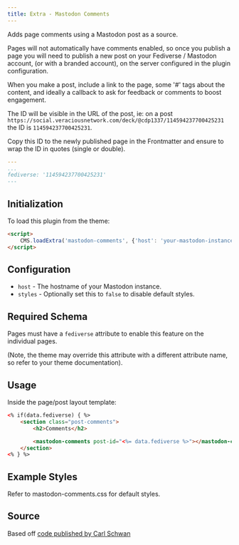 ```yaml
---
title: Extra - Mastodon Comments
---
```


Adds page comments using a Mastodon post as a source.

Pages will not automatically have comments enabled, so once you publish a page you will
need to publish a new post on your Fediverse / Mastodon account, (or with a branded account),
on the server configured in the plugin configuration.

When you make a post, include a link to the page, some '#' tags about the content, 
and ideally a callback to ask for feedback or comments to boost engagement.

The ID will be visible in the URL of the post, ie:
on a post `https://social.veraciousnetwork.com/deck/@cdp1337/114594237700425231`
the ID is `114594237700425231`.

Copy this ID to the newly published page in the Frontmatter and ensure to wrap the ID in quotes
(single or double).

```yaml
---
...
fediverse: '114594237700425231'
---
```

## Initialization

To load this plugin from the theme:

```html
<script>
	CMS.loadExtra('mastodon-comments', {'host': 'your-mastodon-instance'});
</script>
```


## Configuration

- `host` - The hostname of your Mastodon instance.
- `styles` - Optionally set this to `false` to disable default styles.


## Required Schema

Pages must have a `fediverse` attribute to enable this feature on the individual pages.

(Note, the theme may override this attribute with a different attribute name, so refer to your theme documentation).

## Usage

Inside the page/post layout template:

```html
<% if(data.fediverse) { %>
    <section class="post-comments">
        <h2>Comments</h2>

        <mastodon-comments post-id="<%= data.fediverse %>"></mastodon-comments>
    </section>
<% } %>
```

## Example Styles

Refer to mastodon-comments.css for default styles.

## Source

Based off [code published by Carl Schwan](https://carlschwan.eu/2020/12/29/adding-comments-to-your-static-blog-with-mastodon/)
